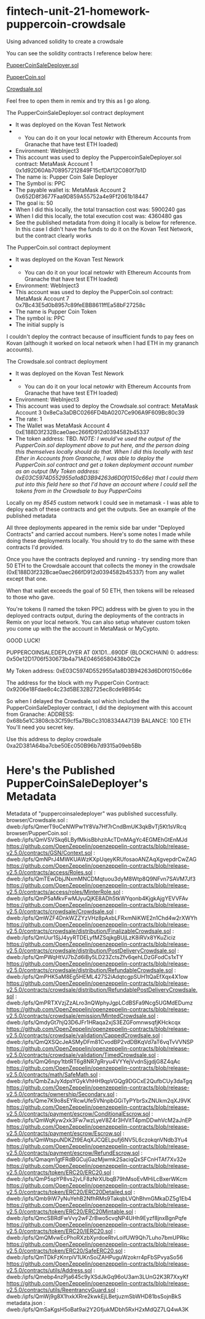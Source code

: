 # fintech-unit-21-homework-puppercoin-crowdsale
 Using advanced solidity to create a crowdsale

 You can see the solidity contracts I reference below here:

 [PupperCoinSaleDeployer.sol](https://ipfs.io/ipfs/QmerT9oCeNWPw1Y8Va7Hf7rCndBmUK3qkBvTj5Kt1sVRcq)

 [PupperCoin.sol](https://ipfs.io/ipfs/QmVSVSkq6LByfMkisBbhzitAcTDnMAgYc4EGMEhGtEnMJd)

 [Crowdsale.sol](https://ipfs.io/ipfs/QmNPrJ4MWKUAWzKXpUqeyKRUfosaoANZAqXgvepdrCwZAG)
 

 Feel free to open them in remix and try this as I go along.


The PupperCoinSaleDeployer.sol contract deployment
- It was deployed on the Kovan Test Network
- - You can do it on your local netowkr with Ethereum Accounts from Granache that have test ETH loaded)
- Environment: WebInject3
- This account was used to deploy the PuppercoinSaleDeployer.sol contract: MetaMask Account 1 0x1d92D60Ab708957212849F15cfDAf12C080f7b1D
- The name is: Pupper Coin Sale Deployer
- The Symbol is: PPC
- The payable wallet is: MetaMask Account 2 0x652D8f3677Faa9D859A55752a4e9Ff2061b18447
- The goal is: 50
- When I did this locally, the total transaction cost was: 5900240 gas
- When I did this locally, the total execution cost was: 4360480 gas
- See the published metadata from doing it locally is below for reference. In this case I didn't have the funds to do it on the Kovan Test Network, but the contract clearly works

The PupperCoin.sol contract deployment
- It was deployed on the Kovan Test Nework
- - You can do it on your local netowkr with Ethereum Accounts from Granache that have test ETH loaded)
- Environment: WebInject3
- This account was used to deploy the PupperCoin.sol contract: MetaMask Account 7 0x7Bc43E5d0b8957c89feEBB8611ffEa58bF27258c
- The name is Pupper Coin Token
- The symbol is: PPC
- The initial supply is 

I couldn't deploy the contract because of insufficient funds to pay fees on Kovan (although it worked on local network when I had ETH in my grananch accounts).

The Crowdsale.sol  contract deployment
- It was deployed on the Kovan Test Nework
- - You can do it on your local netowkr with Ethereum Accounts from Granache that have test ETH loaded)
- Environment: WebInject3
- This account was used to deploy the Crowdsale.sol contract: MetaMask Account 3 0x8eCa3aDBC0266FD4bA0207Ce906A9F609Bc80c39
- The rate: 1
- The Wallet was MetaMask Account 4 0xE188D3f232Bcae0aec266fD912d0394582b45337
- The token address: TBD. *NOTE: I would've used the output of the PupperCoin.sol deployment above to put here, and the person doing this themselves locally should do that. When I did this locally with test Ether in Accounts from Granache, I was able to deploy the PupperCoin.sol contract and get a token deployment account number as an output (My Token address: 0xE03C5974D552955a1a8D3B94263d6D0f0150c66e) that I could them put into this field here so that I'd have an account where I could sell the tokens from in the Crowdsale to buy PupperCoins*

Locally on my *8545* custom network I could see in metamask - I was able to deploy each of these contracts and get the outputs. See an example of the published metadata

All three deployments appeared in the remix side bar under "Deployed Contracts" and carried accout numbers. Here's some notes I made while doing these deployments locally. You should try to do the same with these contracts I'd provided.

Once you have the contracts deployed and running - try sending more than 50 ETH to the Crowdsale account that collects the money in the crowdsale (0xE188D3f232Bcae0aec266fD912d0394582b45337) from any wallet except that one.

When that wallet exceeds the goal of 50 ETH, then tokens will be released to those who gave.

You're tokens (I named the token PPC) address with be given to you in the deployed contracts output, during the deployments of the contracts in Remix on your local network. You can also setup whatever custom token you come up with the the account in MetaMask or MyCypto.

GOOD LUCK!

PUPPERCOINSALEDEPLOYER AT 0X1D1...690DF (BLOCKCHAIN)
0:
address: 0x50e12D1706f530673b4a71AE04656580438b0C2e


My Token address: 0xE03C5974D552955a1a8D3B94263d6D0f0150c66e


The address for the block with my PupperCoin Contract: 0x9206e18Fdae8c4c23d5BE32B2725ec8cde9B954c


So when I delayed the Crowdsale.sol which included the PupperCoinSaleDeployer contract, I did the deployment with this account from Granache: 
ADDRESS: 0x68b5e1C3808cb3Cf59cf5a7BbCc3108334A47139
BALANCE: 100 ETH
You'll need you secret key.

Use this address to deploy crowdsale 0xa2D381A64ba7cbe50Ec050B96b7d9315a09eb5Bb


# Here's the Published PupperCoinSaleDeployer's Metadata
Metadata of "puppercoinsaledeployer" was published successfully.
browser/Crowdsale.sol : 
dweb:/ipfs/QmerT9oCeNWPw1Y8Va7Hf7rCndBmUK3qkBvTj5Kt1sVRcq
browser/PupperCoin.sol : 
dweb:/ipfs/QmVSVSkq6LByfMkisBbhzitAcTDnMAgYc4EGMEhGtEnMJd
https://github.com/OpenZeppelin/openzeppelin-contracts/blob/release-v2.5.0/contracts/GSN/Context.sol : 
dweb:/ipfs/QmNPrJ4MWKUAWzKXpUqeyKRUfosaoANZAqXgvepdrCwZAG
https://github.com/OpenZeppelin/openzeppelin-contracts/blob/release-v2.5.0/contracts/access/Roles.sol : 
dweb:/ipfs/QmTEwDbjJNxmMNCDMqtuou3dyM8Wtp8Q9NFvn7SAVM7Jf3
https://github.com/OpenZeppelin/openzeppelin-contracts/blob/release-v2.5.0/contracts/access/roles/MinterRole.sol : 
dweb:/ipfs/QmP5aMkvFwMJyuQjKE8ADh5tkWYqonb4KjgkAjgYEVVFAv
https://github.com/OpenZeppelin/openzeppelin-contracts/blob/release-v2.5.0/contracts/crowdsale/Crowdsale.sol : 
dweb:/ipfs/QmWZF4DnkWZZYzVHz8pAxbLFRxmNiKWE2n1Chd4w2rXWYh
https://github.com/OpenZeppelin/openzeppelin-contracts/blob/release-v2.5.0/contracts/crowdsale/distribution/FinalizableCrowdsale.sol : 
dweb:/ipfs/QmUur1SjJ4yyRTDELyfMZSqjkgBUjLzK8iRVx8YKuZiciz
https://github.com/OpenZeppelin/openzeppelin-contracts/blob/release-v2.5.0/contracts/crowdsale/distribution/PostDeliveryCrowdsale.sol : 
dweb:/ipfs/QmPWqHtVJ7bZd6iBy5LD23ZctsZfv6qehLDzGFodCs1xTY
https://github.com/OpenZeppelin/openzeppelin-contracts/blob/release-v2.5.0/contracts/crowdsale/distribution/RefundableCrowdsale.sol : 
dweb:/ipfs/QmPHK5aM8Eg5HEML427S2iAdqtcgpSUH1tQaEfXqx4X1ow
https://github.com/OpenZeppelin/openzeppelin-contracts/blob/release-v2.5.0/contracts/crowdsale/distribution/RefundablePostDeliveryCrowdsale.sol : 
dweb:/ipfs/QmPRTXVzjZzALro3nQWphyJgpLCdBSFa9Ncg5UGMdEDumz
https://github.com/OpenZeppelin/openzeppelin-contracts/blob/release-v2.5.0/contracts/crowdsale/emission/MintedCrowdsale.sol : 
dweb:/ipfs/QmdyGt7hjQ3D6JFr1HRaqa2xjS3EZGFomnwsqfjKHckcqx
https://github.com/OpenZeppelin/openzeppelin-contracts/blob/release-v2.5.0/contracts/crowdsale/validation/CappedCrowdsale.sol : 
dweb:/ipfs/QmQXSQcJeASMyDFm81CvodBP2vdDBKqVd7aT6vqTvVVNSP
https://github.com/OpenZeppelin/openzeppelin-contracts/blob/release-v2.5.0/contracts/crowdsale/validation/TimedCrowdsale.sol : 
dweb:/ipfs/QmQ6npy1tbtRT6g8NR7gRryu4VYYejVvdnSjgdjG8Z4qAc
https://github.com/OpenZeppelin/openzeppelin-contracts/blob/release-v2.5.0/contracts/math/SafeMath.sol : 
dweb:/ipfs/QmbZaJyXdpsYGykVhHH9qpVGQg9DGCxE2QufbCUy3daTgq
https://github.com/OpenZeppelin/openzeppelin-contracts/blob/release-v2.5.0/contracts/ownership/Secondary.sol : 
dweb:/ipfs/Qme7K9o8sEYRcwUfe5VNnpbGGiTyPYbrSxZNUkm2qXJ9VK
https://github.com/OpenZeppelin/openzeppelin-contracts/blob/release-v2.5.0/contracts/payment/escrow/ConditionalEscrow.sol : 
dweb:/ipfs/QmWqKyw2xk3Fw7wzLyeV8Z4r3HVitT4pmDDwhVcM2aJnEP
https://github.com/OpenZeppelin/openzeppelin-contracts/blob/release-v2.5.0/contracts/payment/escrow/Escrow.sol : 
dweb:/ipfs/QmWtspuNDKZt9EAqXJCQELpufj6NV5L6czokqnVNdb3Yu4
https://github.com/OpenZeppelin/openzeppelin-contracts/blob/release-v2.5.0/contracts/payment/escrow/RefundEscrow.sol : 
dweb:/ipfs/Qmaqm1gtFRdBGCujGazMjwmk2SaciqQxSFCnHTAf7Xv32e
https://github.com/OpenZeppelin/openzeppelin-contracts/blob/release-v2.5.0/contracts/token/ERC20/ERC20.sol : 
dweb:/ipfs/QmP5spYP8vs2jvLF8zNrXUbqB79hMsoEvMHiLcBxerWKcm
https://github.com/OpenZeppelin/openzeppelin-contracts/blob/release-v2.5.0/contracts/token/ERC20/ERC20Detailed.sol : 
dweb:/ipfs/Qmb9iW7yNuYehB2NfhRMs9TakqbLVQhBhmGMkaDZ5g1Eb4
https://github.com/OpenZeppelin/openzeppelin-contracts/blob/release-v2.5.0/contracts/token/ERC20/ERC20Mintable.sol : 
dweb:/ipfs/QmcSBRdFwVvy2wFZrBwo5cvqNP4UHh9Eyzf8jnxBgnPqfe
https://github.com/OpenZeppelin/openzeppelin-contracts/blob/release-v2.5.0/contracts/token/ERC20/IERC20.sol : 
dweb:/ipfs/QmQMvwEcPhoRXzbXyrdoeRtvLoifUW9Qh7Luho7bmUPRkc
https://github.com/OpenZeppelin/openzeppelin-contracts/blob/release-v2.5.0/contracts/token/ERC20/SafeERC20.sol : 
dweb:/ipfs/QmTDkFzKnrpiV1UKnSoiZAHPuguWzokrr4pFbSPvyaSo56
https://github.com/OpenZeppelin/openzeppelin-contracts/blob/release-v2.5.0/contracts/utils/Address.sol : 
dweb:/ipfs/Qmebp4nzPja645c9yXSdJkGq96oU3am3LUnG2K3R7XxyKf
https://github.com/OpenZeppelin/openzeppelin-contracts/blob/release-v2.5.0/contracts/utils/ReentrancyGuard.sol : 
dweb:/ipfs/QmWj9g8X1hxkXRre2kwkEjLBetjuzmSbWHD81bsSojnBkS
metadata.json : 
dweb:/ipfs/QmSaKgsH5oBat9ai2Y2GfjukMDbh5RxH2xMdQZ7LQ4wA3K


